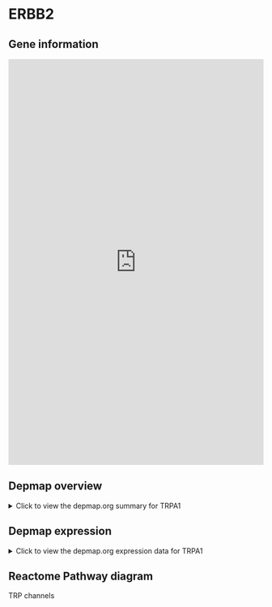 <h1>ERBB2</h1>

<h2>Gene information</h2>
<iframe src="https://depmap.org/portal/gene/TRPA1?tab=about" style="border:none;width:100%;height:800px"></iframe>

<h2>Depmap overview</h2>
<details>
  <summary>Click to view the depmap.org summary for TRPA1</summary>
  <iframe src="https://depmap.org/portal/gene/TRPA1?tab=overview" style="border:none;width:100%;height:800px"></iframe>
</details>

<h2>Depmap expression</h2>
<details>
  <summary>Click to view the depmap.org expression data for TRPA1</summary>
  <iframe src="https://depmap.org/portal/gene/TRPA1?tab=characterization" style="border:none;width:100%;height:800px"></iframe>
</details>



<h2>Reactome Pathway diagram</h2>
TRP channels
<div id="diagramHolder"></div>

<script>
    //Creating the Reactome Diagram widget
    //Take into account a proxy needs to be set up in your server side pointing to www.reactome.org
    function onReactomeDiagramReady(){  //This function is automatically called when the widget code is ready to be used
        var diagram = Reactome.Diagram.create({
            "placeHolder" : "diagramHolder",
            "width" : 900,
            "height" : 500
        });

        //Initialising it to the "Hemostasis" pathway
        diagram.loadDiagram("R-HSA-3295583");

        //Adding different listeners

        diagram.onDiagramLoaded(function (loaded) {
            console.info("Loaded ", loaded);
            diagram.flagItems("BAD");
	    diagram.flagItems("Q92934");
            if (loaded == "R-HSA-3295583") diagram.selectItem("R-HSA-3295583");
        });

     }
</script>



